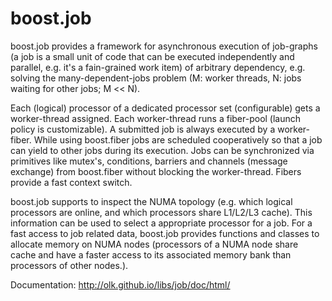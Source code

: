 boost.job
=============

boost.job  provides a framework for asynchronous execution of job-graphs 
(a job is a small unit of code that can be executed independently and
parallel, e.g. it's a fain-grained work item) of arbitrary dependency, e.g.
solving the many-dependent-jobs problem (M: worker threads, N: jobs waiting for
other jobs; M << N).

Each (logical) processor of a dedicated processor set (configurable) gets a worker-thread
assigned. Each worker-thread runs a fiber-pool (launch policy is customizable).
A submitted job is always executed by a worker-fiber. While using boost.fiber
jobs are scheduled cooperatively so that a job can yield to other jobs during its
execution. Jobs can be synchronized via primitives like mutex's, conditions,
barriers and channels (message exchange) from boost.fiber without blocking
the worker-thread. Fibers provide a fast context switch.

boost.job supports to inspect the NUMA topology (e.g. which logical processors are
online, and which processors share L1/L2/L3 cache). This information can be used to
select a appropriate processor for a job.
For a fast access to job related data, boost.job provides functions and
classes to allocate memory on NUMA nodes (processors of a NUMA node share
cache and have a faster access to its associated memory bank than processors of other
nodes.).

Documentation: http://olk.github.io/libs/job/doc/html/
